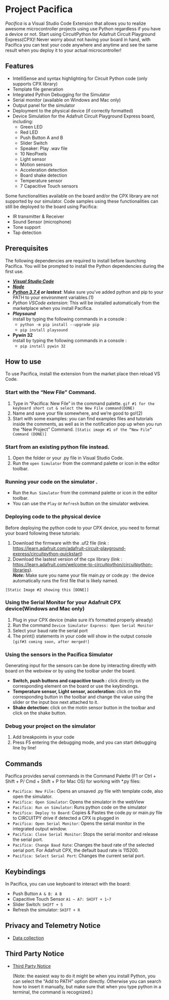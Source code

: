 # Project Pacifica

_Pacifica_ is a Visual Studio Code Extension that allows you to realize awesome microcontroller projects using use Python regardless if you have a device or not.
Start using CircuitPython for Adafruit Circuit Playground Express(CPX)! Never worry about not having your board in hand,
with Pacifica you can test your code anywhere and anytime and see the same result
when you deploy it to your actual microcontroller!

## Features

- IntelliSense and syntax highlighting for Circuit Python code (only supports CPX library)
- Template file generation
- Integrated Python Debugging for the Simulator
- Serial monitor (available on Windows and Mac only)
- Output panel for the simulator
- Deployment to the physical device (if correctly formatted)
- Device Simulation for the Adafruit Circuit Playground Express board, including:
  - Green LED
  - Red LED
  - Push Button A and B
  - Slider Switch
  - Speaker: Play .wav file
  - 10 NeoPixels
  - Light sensor
  - Motion sensors
  - Acceleration detection
  - Board shake detection
  - Temperature sensor
  - 7 Capacitive Touch sensors

Some functionalities available on the board and/or the CPX library are not supported by our simulator.
Code samples using these functionalities can still be deployed to the board using Pacifica:

- IR transmitter & Receiver
- Sound Sensor (microphone)
- Tone support
- Tap detection

## Prerequisites

The following dependencies are required to install before launching Pacifica.
You will be prompted to install the Python dependencies during the first use.

- _**[Visual Studio Code](https://code.visualstudio.com/)**_
- _**[Node](https://nodejs.org/en/download/)**_
- _**[Python 3.7.4](https://www.python.org/downloads/) or lastest**_: Make sure you've added python and pip to your PATH to your environment variables.(1)
- _Python VSCode extension_: This will be installed automatically from the marketplace when you install Pacifica.
- _**Playsound**_  
  install by typing the following commands in a console :
  - `python -m pip install --upgrade pip`
  - `pip install playsound`
- **Pywin 32**  
  install by typing the following commands in a console :
  - `pip install pywin 32`

## How to use

To use Pacifica, install the extension from the market place then reload VS Code.

### Start with the “New File” Command.

1. Type in “Pacifica: New File” in the command palette.
   `gif #1 for the keyboard short cut & select the New File command(DONE)`
2. Name and save your file somewhere, and we’re good to go!(2)
3. Start with some examples: you can find examples files and tutorials inside the comments,
   as well as in the notification pop up when you run the “New Project” Command.
   `[Static image #1 of the “New File” Command (DONE)]`

### Start from an existing python file instead.

1. Open the folder or your .py file in Visual Studio Code.
2. Run the `open Simulator` from the command palette or icon in the editor toolbar.

### Running your code on the simulator .

- Run the `Run Simulator` from the command palette or icon in the editor toolbar.
- You can use the `Play` or `Refresh` button on the simulator webview.

### Deploying code to the physical device

Before deploying the python code to your CPX device, you need to format your board following these tutorials:

1. Download the firmware with the .uf2 file (link : https://learn.adafruit.com/adafruit-circuit-playground-express/circuitpython-quickstart)
2. Download the lastest version of the cpx library (link : https://learn.adafruit.com/welcome-to-circuitpython/circuitpython-libraries).  
   **_Note:_** Make sure you name your file main.py or code.py : the device automatically runs the first file that is likely named.

`[Static Image #2 showing this [DONE]]`

### Using the Serial Monitor for your Adafruit CPX device(Windows and Mac only)

1. Plug in your CPX device (make sure it’s formatted properly already)
2. Run the command `Device Simulator Express: Open Serial Monitor`
3. Select your baud rate the serial port
4. The print() statements in your code will show in the output console  
   `[gif#3 coming soon, after merged!]`

### Using the sensors in the Pacifica Simulator

Generating input for the sensors can  be done by interacting directly with board on the webview
or by using the toolbar under the board. 

- **Switch, push buttons and capacitive touch :** click directly on the corresponding element on the  board or use the keybindings.
- **Temperature sensor, Light sensor, acceleration:**  click on the corresponding button in the toolbar and change the value using the slider or the input box next attached to it. 
- **Shake detection:**  click on the motin sensor button in the toolbar and click on the shake button. 

### Debug your project on the simulator

1. Add breakpoints in your code
2. Press F5 entering the debugging mode, and you can start debugging line by line!

## Commands

Pacifica provides serval commands in the Command Palette (F1 or Ctrl + Shift + P/ Cmd + Shift + P for Mac OS) for working with \*.py files:

- `Pacifica: New File:` Opens an unsaved .py file with template code, also open the simulator.
- `Pacifica: Open Simulator`: Opens the simulator in the webView
- `Pacifica: Run on Simulator`: Runs python code on the simulator
- `Pacifica: Deploy to Board`: Copies & Pastes the code.py or main.py file to CIRCUITPY drive if detected a CPX is plugged in
- `Pacifica: Open Serial Monitor`: Opens the serial monitor in the integrated output window.
- `Pacifica: Close Serial Monitor`: Stops the serial monitor and release the serial port.
- `Pacifica: Change Baud Rate`: Changes the baud rate of the selected serial port. For Adafruit CPX, the default baud rate is 115200.
- `Pacifica: Select Serial Port`: Changes the current serial port.

## Keybindings

In Pacifica, you can use keyboard to interact with the board:

- Push Button `A & B: A B`
- Capacitive Touch Sensor `A1 – A7: SHIFT + 1~7`
- Slider Switch: `SHIFT + S`
- Refresh the simulator: `SHIFT + R`

## Privacy and Telemetry Notice

- [Data collection](PRIVACY.md)

## Third Party Notice

- [Third Party Notice](ThirdPartyNotices.txt)

  (Note: the easiest way to do it might be when you install Python, you can select the "Add to PATH" option directly. Otherwise you can search how to insert it manually,
  but make sure that when you type python in a terminal, the command is recognized.)
